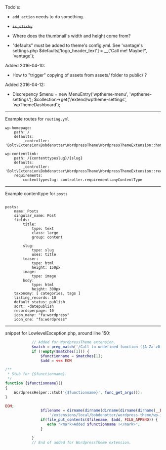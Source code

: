 Todo's:

 - `add_action` needs to do something.
 - ~~`is_sticky`~~
 - Where does the thumbnail's width and height come from?

 - "defaults" must be added to theme's config.yml.
 See 'vantage's settings.php
    $defaults['logo_header_text'] = __('Call me! Maybe?', 'vantage');

Added 2016-04-10:
 - How to "trigger" copying of assets from assets/ folder to public/ ?

Added 2016-04-12:
 - Discrepency
        $menu = new MenuEntry('wptheme-menu', 'wptheme-settings');
        $collection->get('/extend/wptheme-settings', 'wpThemeDashboard');


-------

Example routes for `routing.yml`

```
wp-homepage:
    path: /
    defaults:
        _controller: 'Bolt\Extension\Bobdenotter\WordpressTheme\WordpressThemeExtension::homepage'

wp-contentlink:
    path: /{contenttypeslug}/{slug}
    defaults:
        _controller: 'Bolt\Extension\Bobdenotter\WordpressTheme\WordpressThemeExtension::record'
    requirements:
        contenttypeslug: controller.requirement:anyContentType
```



-------

Example contenttype for `posts`

```

posts:
    name: Posts
    singular_name: Post
    fields:
        title:
            type: text
            class: large
            group: content

        slug:
            type: slug
            uses: title
        teaser:
            type: html
            height: 150px
        image:
            type: image
        body:
            type: html
            height: 300px
    taxonomy: [ categories, tags ]
    listing_records: 10
    default_status: publish
    sort: -datepublish
    recordsperpage: 10
    icon_many: "fa:wordpress"
    icon_one: "fa:wordpress"

```


-------

snippet for LowlevelException.php, around line 150:

```php
            // Added for WordpressTheme extension.
            $match = preg_match('/Call to undefined function ([A-Za-z0-9_-]+)\(\)/i', $error['message'], $matches);
            if (!empty($matches[1])) {
                $functionname = $matches[1];
                $add = <<< EOM

/**
 * Stub for {$functionname}.
 */
function {$functionname}()
{
    WordpressHelper::stub('{$functionname}', func_get_args());
}

EOM;
                $filename = dirname(dirname(dirname(dirname(dirname(__DIR__))))) .
                    '/extensions/local/bobdenotter/wordpress-theme/wp-includes/wp-functions.php';
                if(file_put_contents($filename, $add, FILE_APPEND)) {
                   echo "<mark>Added $functionname !</mark>";
                }

            }
            // End of added for WordpressTheme extension.

```
